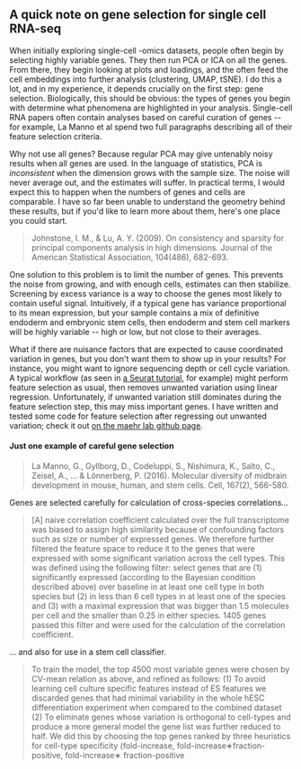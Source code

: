 ## A quick note on gene selection for single cell RNA-seq

When initially exploring single-cell -omics datasets, people often begin by selecting highly variable genes. They then run PCA or ICA on all the genes. From there, they begin looking at plots and loadings, and the often feed the cell embeddings into further analysis (clustering, UMAP, tSNE). I do this a lot, and in my experience, it depends crucially on the first step: gene selection. Biologically, this should be obvious: the types of genes you begin with determine what phenomena are highlighted in your analysis. Single-cell RNA papers often contain analyses based on careful curation of genes -- for example, La Manno et al spend two full paragraphs describing all of their feature selection criteria.

Why not use all genes? Because regular PCA may give untenably noisy results when all genes are used. In the language of statistics, PCA is *inconsistent* when the dimension grows with the sample size. The noise will never average out, and the estimates will suffer. In practical terms, I would expect this to happen when the numbers of genes and cells are comparable. I have so far been unable to understand the geometry behind these results, but if you'd like to learn more about them, here's one place you could start. 

> Johnstone, I. M., & Lu, A. Y. (2009). On consistency and sparsity for principal components analysis in high dimensions. Journal of the American Statistical Association, 104(486), 682-693.

One solution to this problem is to limit the number of genes. This prevents the noise from growing, and with enough cells, estimates can then stabilize. Screening by excess variance is a way to choose the genes most likely to contain useful signal. Intuitively, if a typical gene has variance proportional to its mean expression, but your sample contains a mix of definitive endoderm and embryonic stem cells, then endoderm and stem cell markers will be highly variable -- high or low, but not close to their averages. 

What if there are nuisance factors that are expected to cause coordinated variation in genes, but you don't want them to show up in your results? For instance, you might want to ignore sequencing depth or cell cycle variation. A typical workflow (as seen in [a Seurat tutorial](https://satijalab.org/seurat/v3.0/pbmc3k_tutorial.html), for example) might perform feature selection as usual, then removes unwanted variation using linear regression. Unfortunately, if unwanted variation still dominates during the feature selection step, this may miss important genes. I have written and tested some code for feature selection after regressing out unwanted variation; check it out [on the maehr lab github page]().

#### Just one example of careful gene selection

> La Manno, G., Gyllborg, D., Codeluppi, S., Nishimura, K., Salto, C., Zeisel, A., ... & Lönnerberg, P. (2016). Molecular diversity of midbrain development in mouse, human, and stem cells. Cell, 167(2), 566-580.

Genes are selected carefully for calculation of cross-species correlations...

> [A] naive correlation coefficient calculated over the full transcriptome was biased to assign high similarity because of confounding factors such as size or number of expressed genes. We therefore further filtered the feature space to reduce it to the genes that were expressed with some significant variation across the cell types. This was defined using the following filter: select genes that are (1) significantly expressed (according to the Bayesian condition described above) over baseline in at least one cell type in both species but (2) in less than 6 cell types in at least one of the species and (3) with a maximal expression that was bigger than 1.5 molecules per cell and the smaller than 0.25 in either species. 1405 genes passed this filter and were used for the calculation of the correlation coefficient.

... and also for use in a stem cell classifier.

> To train the model, the top 4500 most variable genes were chosen by CV-mean relation as above, and refined as follows: (1) To avoid learning cell culture specific features instead of ES features we discarded genes that had minimal variability in the whole hESC differentiation experiment when compared to the combined dataset (2) To eliminate genes whose variation is orthogonal to cell-types and produce a more general model the gene list was further reduced to half. We did this by choosing the top genes ranked by three heuristics for cell-type specificity (fold-increase, fold-increase∗fraction-positive, fold-increase∗ fraction-positive